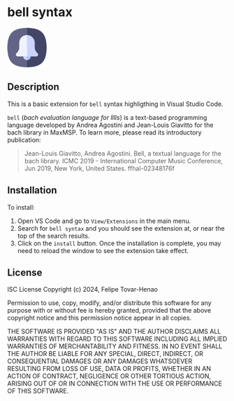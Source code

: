 # bell syntax

<img height="90px" src="./images/logo.png"/>

## Description 

This is a basic extension for `bell` syntax highligthing in Visual Studio Code. 

`bell` (_bach evaluation language for lllls_) is a text-based programming language developed by Andrea Agostini and Jean-Louis Giavitto for the bach library in MaxMSP. To learn more, please read its introductory publication:

> Jean-Louis Giavitto, Andrea Agostini. Bell, a textual language for the bach library. ICMC 2019 -
International Computer Music Conference, Jun 2019, New York, United States. ffhal-02348176f

## Installation

To install:
1. Open VS Code and go to `View/Extensions` in the main menu. 
2. Search for `bell syntax` and you should see the extension at, or near the top of the search results. 
3. Click on the `install` button. Once the installation is complete, you may need to reload the window to see the extension take effect.

## License

ISC License
Copyright (c) 2024, Felipe Tovar-Henao

Permission to use, copy, modify, and/or distribute this software for any purpose with or without fee is hereby granted, provided that the above copyright notice and this permission notice appear in all copies.

THE SOFTWARE IS PROVIDED "AS IS" AND THE AUTHOR DISCLAIMS ALL WARRANTIES WITH REGARD TO THIS SOFTWARE INCLUDING ALL IMPLIED WARRANTIES OF MERCHANTABILITY AND FITNESS. IN NO EVENT SHALL THE AUTHOR BE LIABLE FOR ANY SPECIAL, DIRECT, INDIRECT, OR CONSEQUENTIAL DAMAGES OR ANY DAMAGES WHATSOEVER RESULTING FROM LOSS OF USE, DATA OR PROFITS, WHETHER IN AN ACTION OF CONTRACT, NEGLIGENCE OR OTHER TORTIOUS ACTION, ARISING OUT OF OR IN CONNECTION WITH THE USE OR PERFORMANCE OF THIS SOFTWARE.
